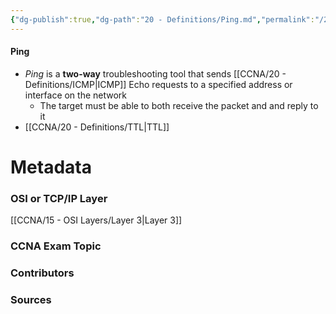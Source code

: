```yaml
---
{"dg-publish":true,"dg-path":"20 - Definitions/Ping.md","permalink":"/20-definitions/ping/","tags":["defs_ccna"]}
---
```


#### Ping
- *Ping* is a **two-way** troubleshooting tool that sends [[CCNA/20 - Definitions/ICMP\|ICMP]] Echo requests to a specified address or interface on the network
	- The target must be able to both receive the packet and and reply to it
- [[CCNA/20 - Definitions/TTL\|TTL]] 

# Metadata
### OSI or TCP/IP Layer
[[CCNA/15 - OSI Layers/Layer 3\|Layer 3]]
### CCNA Exam Topic

### Contributors

### Sources
